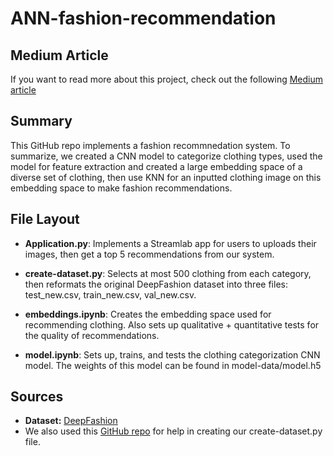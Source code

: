 # ANN-fashion-recommendation

## Medium Article

If you want to read more about this project, check out the following [Medium article](https://medium.com/@summit100/artificial-neural-networks-final-project-fashion-recommendation-6b834041c4eb)

## Summary

This GitHub repo implements a fashion recommnedation system. To summarize, we created a CNN model to categorize clothing types, used the model for feature extraction and created a large embedding space of a diverse set of clothing, then use KNN for an inputted clothing image on this embedding space to make fashion recommendations.  

## File Layout

- **Application.py**: Implements a Streamlab app for users to uploads their images, then get a top 5 recommendations from our system.

- **create-dataset.py**: Selects at most 500 clothing from each category, then reformats the original DeepFashion dataset into three files: test_new.csv, train_new.csv, val_new.csv.

* **embeddings.ipynb**: Creates the embedding space used for recommending clothing. Also sets up qualitative + quantitative tests for the quality of
  recommendations.

- **model.ipynb**: Sets up, trains, and tests the clothing categorization CNN model. The weights of this model can be found in
  model-data/model.h5

## Sources

- **Dataset:** [DeepFashion](https://mmlab.ie.cuhk.edu.hk/projects/DeepFashion.html)
- We also used this [GitHub repo](https://github.com/imshreyshah/Clothing-Category-Prediction-DeepFashion) for help in creating our create-dataset.py file.
